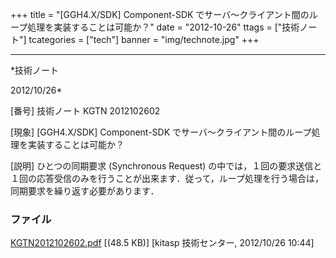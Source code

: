 ﻿+++
title = "[GGH4.X/SDK] Component-SDK でサーバ〜クライアント間のループ処理を実装することは可能か？"
date = "2012-10-26"
ttags = ["技術ノート"]
tcategories = ["tech"]
banner = "img/technote.jpg"
+++

-----------------------------------------------------------------------------------------------------------------------------

*技術ノート

2012/10/26*


[番号]
技術ノート KGTN 2012102602

[現象]
[GGH4.X/SDK] Component-SDK
でサーバ〜クライアント間のループ処理を実装することは可能か？

[説明]
ひとつの同期要求 (Synchronous Request)
の中では，１回の要求送信と１回の応答受信のみを行うことが出来ます．従って，ループ処理を行う場合は，同期要求を繰り返す必要があります．


### ファイル

 
 


[KGTN2012102602.pdf](http://techreport.kitasp.net/attachments/download/1056/KGTN2012102602.pdf)
 [(48.5 KB)] [kitasp 技術センター, 2012/10/26
10:44]


 


 

